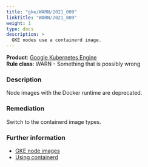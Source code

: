 ```yaml
---
title: "gke/WARN/2021_009"
linkTitle: "WARN/2021_009"
weight: 1
type: docs
description: >
  GKE nodes use a containerd image.
---
```


**Product**: [Google Kubernetes Engine](https://cloud.google.com/kubernetes-engine)\
**Rule class**: WARN - Something that is possibly wrong

### Description

Node images with the Docker runtime are deprecated.

### Remediation

Switch to the containerd image types.

### Further information

- [GKE node images](https://cloud.google.com/kubernetes-engine/docs/concepts/node-images)
- [Using containerd](https://cloud.google.com/kubernetes-engine/docs/concepts/using-containerd)
